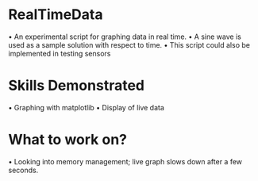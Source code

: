 # RealTimeData
• An experimental script for graphing data in real time.
• A sine wave is used as a sample solution with respect to time.
• This script could also be implemented in testing sensors

# Skills Demonstrated
• Graphing with matplotlib
• Display of live data

# What to work on?
• Looking into memory management; live graph slows down after a few seconds.

